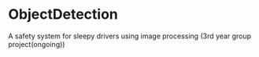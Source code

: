 # ObjectDetection
A safety system for sleepy drivers using image processing (3rd year group project(ongoing))
